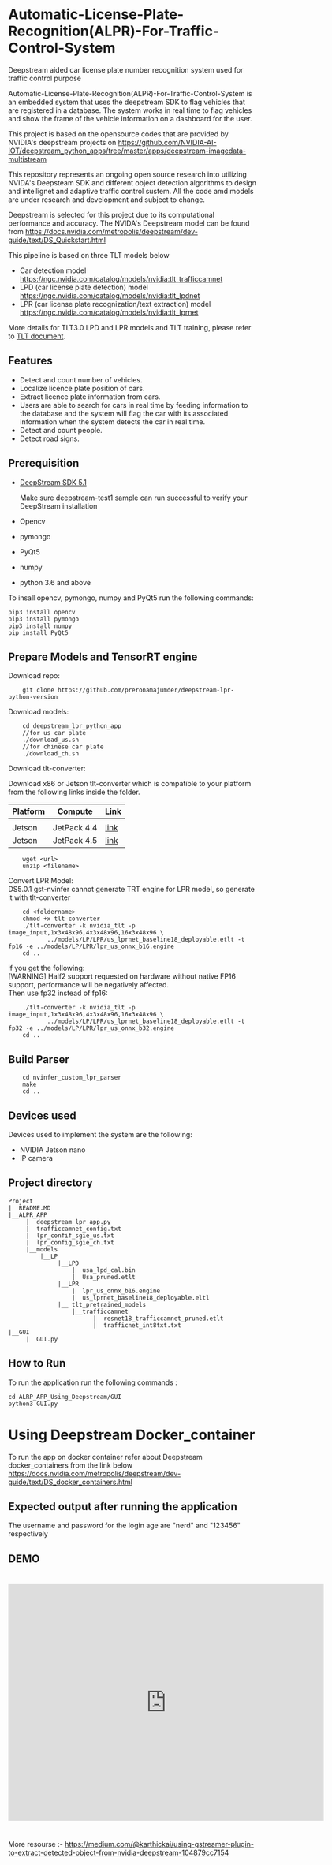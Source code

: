 # Automatic-License-Plate-Recognition(ALPR)-For-Traffic-Control-System

Deepstream aided car license plate number recognition system used for traffic control purpose

Automatic-License-Plate-Recognition(ALPR)-For-Traffic-Control-System is an embedded system that uses the deepstream SDK to flag vehicles that are registered in a database. The system works in real time to flag vehicles and show the frame of the vehicle information on a dashboard for the user.

This project is based on the opensource codes that are provided by NVIDIA's deepstream projects on https://github.com/NVIDIA-AI-IOT/deepstream_python_apps/tree/master/apps/deepstream-imagedata-multistream

This repository represents an ongoing open source research into utilizing NVIDA's Deepsteam SDK and different object detection algorithms to design and intellignet and adaptive traffic control sustem. All the code amd models are under research and development and subject to change.

Deepstream is selected for this project due to its computational performance and accuracy. The NVIDA's Deepstream model can be found from https://docs.nvidia.com/metropolis/deepstream/dev-guide/text/DS_Quickstart.html

This pipeline is based on three TLT models below

- Car detection model https://ngc.nvidia.com/catalog/models/nvidia:tlt_trafficcamnet
- LPD (car license plate detection) model https://ngc.nvidia.com/catalog/models/nvidia:tlt_lpdnet
- LPR (car license plate recognization/text extraction) model https://ngc.nvidia.com/catalog/models/nvidia:tlt_lprnet

More details for TLT3.0 LPD and LPR models and TLT training, please refer to [TLT document](https://docs.nvidia.com/metropolis/TLT/tlt-getting-started-guide/).

## Features

- Detect and count number of vehicles.
- Localize licence plate position of cars.
- Extract licence plate information from cars.
- Users are able to search for cars in real time by feeding information to the database and the system will flag the car with its associated information when the system detects the car in real time.
- Detect and count people.
- Detect road signs.

## Prerequisition

- [DeepStream SDK 5.1](https://developer.nvidia.com/deepstream-getting-started)

  Make sure deepstream-test1 sample can run successful to verify your DeepStream installation

- Opencv
- pymongo
- PyQt5
- numpy
- python 3.6 and above

To insall opencv, pymongo, numpy and PyQt5 run the following commands:

```
pip3 install opencv
pip3 install pymongo
pip3 install numpy
pip install PyQt5
```

## Prepare Models and TensorRT engine

Download repo:

```
    git clone https://github.com/preronamajumder/deepstream-lpr-python-version
```

Download models:

```
    cd deepstream_lpr_python_app
    //for us car plate
    ./download_us.sh
    //for chinese car plate
    ./download_ch.sh
```

Download tlt-converter:

Download x86 or Jetson tlt-converter which is compatible to your platform from the following links inside the folder.

| Platform | Compute     | Link                                                    |
| -------- | ----------- | ------------------------------------------------------- |
|          |
| Jetson   | JetPack 4.4 | [link](https://developer.nvidia.com/cuda102-trt71-jp44) |
| Jetson   | JetPack 4.5 | [link](https://developer.nvidia.com/cuda102-trt71-jp45) |

```
    wget <url>
    unzip <filename>
```

Convert LPR Model:  
DS5.0.1 gst-nvinfer cannot generate TRT engine for LPR model, so generate it with tlt-converter

```
    cd <foldername>
    chmod +x tlt-converter
    ./tlt-converter -k nvidia_tlt -p image_input,1x3x48x96,4x3x48x96,16x3x48x96 \
           ../models/LP/LPR/us_lprnet_baseline18_deployable.etlt -t fp16 -e ../models/LP/LPR/lpr_us_onnx_b16.engine
    cd ..
```

if you get the following:  
[WARNING] Half2 support requested on hardware without native FP16 support, performance will be negatively affected.  
Then use fp32 instead of fp16:

```
    ./tlt-converter -k nvidia_tlt -p image_input,1x3x48x96,4x3x48x96,16x3x48x96 \
           ../models/LP/LPR/us_lprnet_baseline18_deployable.etlt -t fp32 -e ../models/LP/LPR/lpr_us_onnx_b32.engine
    cd ..
```

## Build Parser

```
    cd nvinfer_custom_lpr_parser
    make
    cd ..
```

## Devices used

Devices used to implement the system are the following:

- NVIDIA Jetson nano
- IP camera

## Project directory

```
Project
|  README.MD
|__ALPR_APP
     |  deepstream_lpr_app.py
     |  trafficcamnet_config.txt
     |  lpr_confif_sgie_us.txt
     |  lpr_config_sgie_ch.txt
     |__models
         |__LP
              |__LPD
                  |  usa_lpd_cal.bin
                  |  Usa_pruned.etlt
              |__LPR
                  |  lpr_us_onnx_b16.engine
                  |  us_lprnet_baseline18_deployable.eltl
              |__ tlt_pretrained_models
                  |__trafficcamnet
                        |  resnet18_trafficcamnet_pruned.etlt
                        |  trafficnet_int8txt.txt
|__GUI
     |  GUI.py

```

## How to Run

To run the application run the following commands :

```
cd ALRP_APP_Using_Deepstream/GUI
python3 GUI.py

```
# Using Deepstream  Docker_container
To run the app on docker container refer about Deepstream docker_containers from the link below 
<br>https://docs.nvidia.com/metropolis/deepstream/dev-guide/text/DS_docker_containers.html

## Expected output after running the application

The username and password for the login age are "nerd" and "123456" respectively
## DEMO
#
<iframe
    width="640"
    height="480"
    src="https://youtu.be/Wiu7k70ORow"
    frameborder="0"
    allow="autoplay; encrypted-media"
    allowfullscreen
>
</iframe>

#






More resourse :- https://medium.com/@karthickai/using-gstreamer-plugin-to-extract-detected-object-from-nvidia-deepstream-104879cc7154

